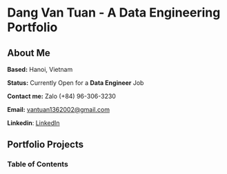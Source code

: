 # Dang Van Tuan - A Data Engineering Portfolio
## About Me

**Based:** Hanoi, Vietnam

**Status:** Currently Open for a **Data Engineer** Job

**Contact me:** Zalo (+84) 96-306-3230

**Email:** vantuan1362002@gmail.com

**Linkedin**: [LinkedIn](https://www.linkedin.com/in/mikezxc136/)
## Portfolio Projects


### Table of Contents

